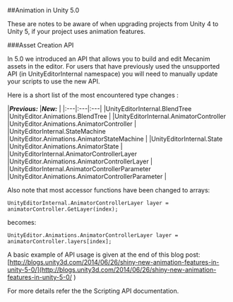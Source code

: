 ##Animation in Unity 5.0

These are notes to be aware of when upgrading projects from Unity 4 to Unity 5, if your project uses animation features.

###Asset Creation API

In 5.0 we introduced an API that allows you to build and edit Mecanim assets in the editor. For users that have previously used the unsupported API (in UnityEditorInternal namespace) you will need to manually update your scripts to use the new API.

Here is a short list of the most encountered type changes : 

|**_Previous:_** |**_New:_** |
|:---|:---|:---|
|UnityEditorInternal.BlendTree |UnityEditor.Animations.BlendTree |
|UnityEditorInternal.AnimatorController |UnityEditor.Animations.AnimatorController |
|UnityEditorInternal.StateMachine |UnityEditor.Animations.AnimatorStateMachine |
|UnityEditorInternal.State |UnityEditor.Animations.AnimatorState |
|UnityEditorInternal.AnimatorControllerLayer |UnityEditor.Animations.AnimatorControllerLayer |
|UnityEditorInternal.AnimatorControllerParameter |UnityEditor.Animations.AnimatorControllerParameter |

Also note that most accessor functions have been changed to arrays:

````
UnityEditorInternal.AnimatorControllerLayer layer = animatorController.GetLayer(index);
````
becomes:

````
UnityEditor.Animations.AnimatorControllerLayer layer = animatorController.layers[index];
````

 

A basic example of API usage is given at the end of this blog post: [http://blogs.unity3d.com/2014/06/26/shiny-new-animation-features-in-unity-5-0/](http://blogs.unity3d.com/2014/06/26/shiny-new-animation-features-in-unity-5-0/
)

For more details refer the the Scripting API documentation.